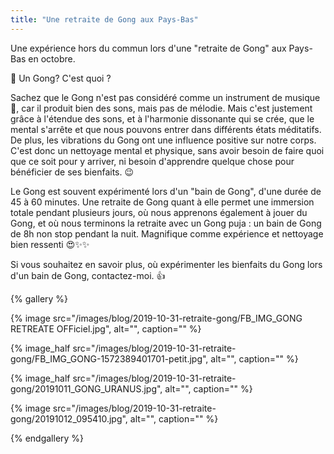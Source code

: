 ```yaml
---
title: "Une retraite de Gong aux Pays-Bas"
---
```


Une expérience hors du commun lors d'une "retraite de Gong" aux Pays-Bas en octobre.

🔎 Un Gong? C'est quoi ?

Sachez que le Gong n'est pas considéré comme un instrument de musique 🎼, car il produit bien des sons, mais pas de mélodie. Mais c'est justement grâce à l'étendue des sons, et à l'harmonie dissonante qui se crée, que le mental s'arrête et que nous pouvons entrer dans différents états méditatifs.
De plus, les vibrations du Gong ont une influence positive sur notre corps. C'est donc un nettoyage mental et physique, sans avoir besoin de faire quoi que ce soit pour y arriver, ni besoin d'apprendre quelque chose pour bénéficier de ses bienfaits. 😉

Le Gong est souvent expérimenté lors d'un "bain de Gong", d'une durée de 45 à 60 minutes. Une retraite de Gong quant à elle permet une immersion totale pendant plusieurs jours, où nous apprenons également à jouer du Gong, et où nous terminons la retraite avec un Gong puja : un bain de Gong de 8h non stop pendant la nuit. Magnifique comme expérience et nettoyage bien ressenti 😍✨✨

Si vous souhaitez en savoir plus, où expérimenter les bienfaits du Gong lors d'un bain de Gong, contactez-moi. 👍

{% gallery %}

{% image src="/images/blog/2019-10-31-retraite-gong/FB_IMG_GONG RETREATE OFFiciel.jpg", alt="", caption="" %}

{% image_half src="/images/blog/2019-10-31-retraite-gong/FB_IMG_GONG-1572389401701-petit.jpg", alt="", caption="" %}

{% image_half src="/images/blog/2019-10-31-retraite-gong/20191011_GONG_URANUS.jpg", alt="", caption="" %}

{% image src="/images/blog/2019-10-31-retraite-gong/20191012_095410.jpg", alt="", caption="" %}

{% endgallery %}
